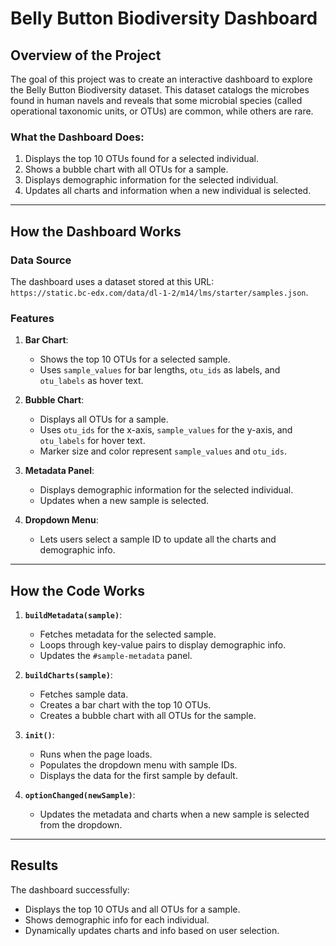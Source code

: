 # Belly Button Biodiversity Dashboard

## Overview of the Project

The goal of this project was to create an interactive dashboard to explore the Belly Button Biodiversity dataset. This dataset catalogs the microbes found in human navels and reveals that some microbial species (called operational taxonomic units, or OTUs) are common, while others are rare.

### What the Dashboard Does:
1. Displays the top 10 OTUs found for a selected individual.
2. Shows a bubble chart with all OTUs for a sample.
3. Displays demographic information for the selected individual.
4. Updates all charts and information when a new individual is selected.

---

## How the Dashboard Works

### Data Source
The dashboard uses a dataset stored at this URL:  
`https://static.bc-edx.com/data/dl-1-2/m14/lms/starter/samples.json`.

### Features
1. **Bar Chart**:
   - Shows the top 10 OTUs for a selected sample.
   - Uses `sample_values` for bar lengths, `otu_ids` as labels, and `otu_labels` as hover text.
   
2. **Bubble Chart**:
   - Displays all OTUs for a sample.
   - Uses `otu_ids` for the x-axis, `sample_values` for the y-axis, and `otu_labels` for hover text.
   - Marker size and color represent `sample_values` and `otu_ids`.

3. **Metadata Panel**:
   - Displays demographic information for the selected individual.
   - Updates when a new sample is selected.

4. **Dropdown Menu**:
   - Lets users select a sample ID to update all the charts and demographic info.

---

## How the Code Works

1. **`buildMetadata(sample)`**:
   - Fetches metadata for the selected sample.
   - Loops through key-value pairs to display demographic info.
   - Updates the `#sample-metadata` panel.

2. **`buildCharts(sample)`**:
   - Fetches sample data.
   - Creates a bar chart with the top 10 OTUs.
   - Creates a bubble chart with all OTUs for the sample.

3. **`init()`**:
   - Runs when the page loads.
   - Populates the dropdown menu with sample IDs.
   - Displays the data for the first sample by default.

4. **`optionChanged(newSample)`**:
   - Updates the metadata and charts when a new sample is selected from the dropdown.

---

## Results

The dashboard successfully:
- Displays the top 10 OTUs and all OTUs for a sample.
- Shows demographic info for each individual.
- Dynamically updates charts and info based on user selection.
